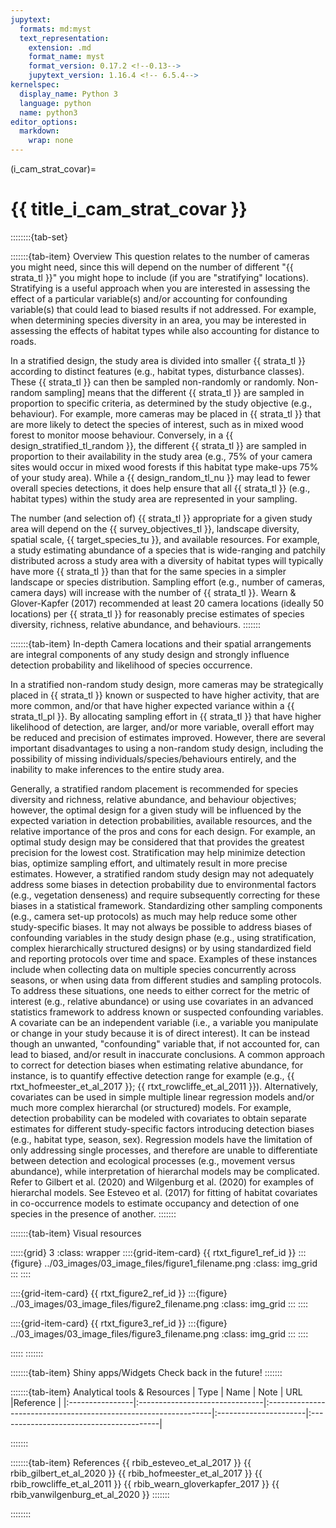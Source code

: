 ```yaml
---
jupytext:
  formats: md:myst
  text_representation:
    extension: .md
    format_name: myst
    format_version: 0.17.2 <!--0.13-->
    jupytext_version: 1.16.4 <!-- 6.5.4-->
kernelspec:
  display_name: Python 3
  language: python
  name: python3
editor_options:
  markdown:
    wrap: none
---
```

(i_cam_strat_covar)=
# {{ title_i_cam_strat_covar }}

<!--
:::{hint}
replace me with text
:::
-->

::::::::{tab-set}

:::::::{tab-item} Overview
This question relates to the number of cameras you might need, since this will depend on the number of different "{{ strata_tl }}" you might hope to include (if you are "stratifying" locations). Stratifying is a useful approach when you are interested in assessing the effect of a particular variable(s) and/or accounting for confounding variable(s) that could lead to biased results if not addressed. For example, when determining species diversity in an area, you may be interested in assessing the effects of habitat types while also accounting for distance to roads.

In a stratified design, the study area is divided into smaller {{ strata_tl }} according to distinct features (e.g., habitat types, disturbance classes). These {{ strata_tl }} can then be sampled non-randomly or randomly. Non-random sampling] means that the different {{ strata_tl }} are sampled in proportion to specific criteria, as determined by the study objective (e.g., behaviour). For example, more cameras may be placed in {{ strata_tl }} that are more likely to detect the species of interest, such as in mixed wood forest to monitor moose behaviour. Conversely, in a {{ design_stratified_tl_random }}, the different {{ strata_tl }} are sampled in proportion to their availability in the study area (e.g., 75% of your camera sites would occur in mixed wood forests if this habitat type make-ups 75% of your study area). While a {{ design_random_tl_nu }} may lead to fewer overall species detections, it does help ensure that all {{ strata_tl }} (e.g., habitat types) within the study area are represented in your sampling.

The number (and selection of) {{ strata_tl }} appropriate for a given study area will depend on the {{ survey_objectives_tl }}, landscape diversity, spatial scale, {{ target_species_tu }}, and available resources. For example, a study estimating abundance of a species that is wide-ranging and patchily distributed across a study area with a diversity of habitat types will typically have more {{ strata_tl }} than that for the same species in a simpler landscape or species distribution. Sampling effort (e.g., number of cameras, camera days) will increase with the number of {{ strata_tl }}. Wearn & Glover-Kapfer (2017) recommended at least 20 camera locations (ideally 50 locations) per {{ strata_tl }} for reasonably precise estimates of species diversity, richness, relative abundance, and behaviours.
:::::::

:::::::{tab-item} In-depth
Camera locations and their spatial arrangements are integral components of any study design and strongly influence detection probability and likelihood of species occurrence.

In a stratified non-random study design, more cameras may be strategically placed in {{ strata_tl }} known or suspected to have higher activity, that are more common, and/or that have higher expected variance within a {{ strata_tl_pl }}. By allocating sampling effort in {{ strata_tl }} that have higher likelihood of detection, are larger, and/or more variable, overall effort may be reduced and precision of estimates improved. However, there are several important disadvantages to using a non-random study design, including the possibility of missing individuals/species/behaviours entirely, and the inability to make inferences to the entire study area.

Generally, a stratified random placement is recommended for species diversity and richness, relative abundance, and behaviour objectives; however, the optimal design for a given study will be influenced by the expected variation in detection probabilities, available resources, and the relative importance of the pros and cons for each design. For example, an optimal study design may be considered that that provides the greatest precision for the lowest cost. Stratification may help minimize detection bias, optimize sampling effort, and ultimately result in more precise estimates. However, a stratified random study design may not adequately address some biases in detection probability due to environmental factors (e.g., vegetation denseness) and require subsequently correcting for these biases in a statistical framework. Standardizing other sampling components (e.g., camera set-up protocols) as much may help reduce some other study-specific biases.
It may not always be possible to address biases of confounding variables in the study design phase (e.g., using stratification, complex hierarchically structured designs) or by using standardized field and reporting protocols over time and space. Examples of these instances include when collecting data on multiple species concurrently across seasons, or when using data from different studies and sampling protocols. To address these situations, one needs to either correct for the metric of interest (e.g., relative abundance) or using use covariates in an advanced statistics framework to address known or suspected confounding variables. A covariate can be an independent variable (i.e., a variable you manipulate or change in your study because it is of direct interest). It can be instead though an unwanted, "confounding" variable that, if not accounted for, can lead to biased, and/or result in inaccurate conclusions. A common approach to correct for detection biases when estimating relative abundance, for instance, is to quantify effective detection range for example (e.g., {{ rtxt_hofmeester_et_al_2017 }}; {{ rtxt_rowcliffe_et_al_2011 }}). Alternatively, covariates can be used in simple multiple linear regression models and/or much more complex hierarchal (or structured) models. For example, detection probability can be modeled with covariates to obtain separate estimates for different study-specific factors introducing detection biases (e.g., habitat type, season, sex). Regression models have the limitation of only addressing single processes, and therefore are unable to differentiate between detection and ecological processes (e.g., movement versus abundance), while interpretation of hierarchal models may be complicated. Refer to Gilbert et al. (2020) and Wilgenburg et al. (2020) for examples of hierarchal models. See Esteveo et al. (2017) for fitting of habitat covariates in co-occurrence models to estimate occupancy and detection of one species in the presence of another.
:::::::

:::::::{tab-item} Visual resources

:::::{grid} 3
:class: wrapper
::::{grid-item-card} {{ rtxt_figure1_ref_id }}
:::{figure} ../03_images/03_image_files/figure1_filename.png
:class: img_grid
:::
::::

::::{grid-item-card} {{ rtxt_figure2_ref_id }}
:::{figure} ../03_images/03_image_files/figure2_filename.png
:class: img_grid
:::
::::

::::{grid-item-card} {{ rtxt_figure3_ref_id }}
:::{figure} ../03_images/03_image_files/figure3_filename.png
:class: img_grid
:::
::::

:::::
:::::::

:::::::{tab-item} Shiny apps/Widgets
Check back in the future!
:::::::

:::::::{tab-item} Analytical tools & Resources
| Type | Name | Note | URL |Reference |
|:----------------|:-------------------------------|:----------------------------------------------------------------|:----------------------|:----------------------------------------|
<!-- END_RESOURCE_TABLE -->
:::::::

:::::::{tab-item} References
{{ rbib_esteveo_et_al_2017 }}
{{ rbib_gilbert_et_al_2020 }}
{{ rbib_hofmeester_et_al_2017 }}
{{ rbib_rowcliffe_et_al_2011 }}
{{ rbib_wearn_gloverkapfer_2017 }}
{{ rbib_vanwilgenburg_et_al_2020 }}
:::::::

::::::::
